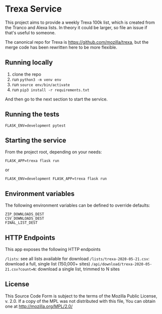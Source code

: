 # Trexa Service

This project aims to provide a weekly Trexa 100k list, which is created from the Tranco and Alexa lists. In theory it could be larger, so file an issue if that's
useful to someone.

The canonical repo for Trexa is https://github.com/mozilla/trexa, but the merge
code has been rewritten here to be more flexible.

## Running locally

1. clone the repo
2. run `python3 -m venv env`
3. run `source env/bin/activate`
4. run `pip3 install -r requirements.txt`

And then go to the next section to start the service.

## Running the tests

`FLASK_ENV=development pytest`

## Starting the service

From the project root, depending on your needs:

`FLASK_APP=trexa flask run`

or

`FLASK_ENV=development FLASK_APP=trexa flask run`

## Environment variables

The following environment variables can be defined to override defaults:

```
ZIP_DOWNLOADS_DEST
CSV_DOWNLOADS_DEST
FINAL_LIST_DEST
```

## HTTP Endpoints

This app exposes the following HTTP endpoints

`/lists`: see all lists available for download
`/lists/trexa-2020-05-21.csv`: download a full, single list (150,000+ sites)
`/api/download/trexa-2020-05-21.csv?count=N`: download a single list, trimmed to N sites

## License

This Source Code Form is subject to the terms of the Mozilla Public
License, v. 2.0. If a copy of the MPL was not distributed with this
file, You can obtain one at http://mozilla.org/MPL/2.0/
